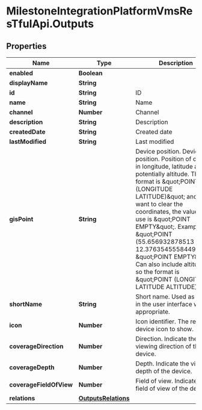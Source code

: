 # MilestoneIntegrationPlatformVmsResTfulApi.Outputs

## Properties
Name | Type | Description | Notes
------------ | ------------- | ------------- | -------------
**enabled** | **Boolean** |  | [optional] 
**displayName** | **String** |  | [optional] 
**id** | **String** | ID | [optional] 
**name** | **String** | Name | [optional] 
**channel** | **Number** | Channel | [optional] 
**description** | **String** | Description | [optional] 
**createdDate** | **String** | Created date | [optional] 
**lastModified** | **String** | Last modified | [optional] 
**gisPoint** | **String** | Device position. Device position. Position of device in longitude, latitude and potentially altitude.  The format is \&quot;POINT (LONGITUDE LATITUDE)\&quot; and if you want to clear the coordinates, the value to use is \&quot;POINT EMPTY\&quot;.  Examples: \&quot;POINT (55.656932878513 12.3763545558449)\&quot; \&quot;POINT EMPTY\&quot;   Can also include altitude, if so the format is \&quot;POINT (LONGITUDE LATITUDE ALTITUDE)\&quot;  | [optional] 
**shortName** | **String** | Short name. Used as name in the user interface where appropriate. | [optional] 
**icon** | **Number** | Icon identifier. The relevant device icon to show. | [optional] 
**coverageDirection** | **Number** | Direction. Indicate the viewing direction of the device. | [optional] 
**coverageDepth** | **Number** | Depth. Indicate the viewing depth of the device. | [optional] 
**coverageFieldOfView** | **Number** | Field of view. Indicate the field of view of the device. | [optional] 
**relations** | [**OutputsRelations**](OutputsRelations.md) |  | [optional] 
